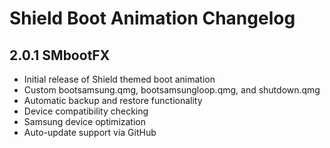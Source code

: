 # Shield Boot Animation Changelog

## 2.0.1 SMbootFX
- Initial release of Shield themed boot animation
- Custom bootsamsung.qmg, bootsamsungloop.qmg, and shutdown.qmg
- Automatic backup and restore functionality
- Device compatibility checking
- Samsung device optimization
- Auto-update support via GitHub
